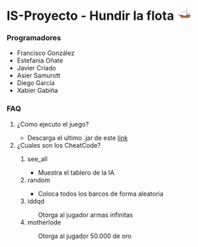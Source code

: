 # IS-Proyecto - Hundir la flota <img src=/src/resource/icon32.png/>

### Programadores
<ul>
 <li>Francisco González</li>
 <li>Estefania Oñate</li>
 <li>Javier Criado</li>
 <li>Asier Samurott</li>
 <li>Diego García</li>
 <li>Xabier Gabiña</li>
</ul>

### FAQ
<ol>
<li>¿Como ejecuto el juego?</li>
<ul>
<li>Descarga el ultimo .jar de este <a href="https://github.com/Xabierland/IS-Proyecto/releases">link</a></li>
</ul>
<li>¿Cuales son los CheatCode?</li>
<ol>
<li>see_all</li>
<ul>
<li>Muestra el tablero de la IA</li>
</ul>
<li>random</li>
<ul>
<li>Coloca todos los barcos de forma aleatoria</li>
</ul>
<li>iddqd</li>
<ul>Otorga al jugador armas infinitas</ul>
<li>motherlode</li>
<ul>Otorga al jugador 50.000 de oro</ul>
</ol>
</ol>
